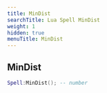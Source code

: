```yaml
---
title: MinDist
searchTitle: Lua Spell MinDist
weight: 1
hidden: true
menuTitle: MinDist
---
```

## MinDist
```lua
Spell:MinDist(); -- number
```